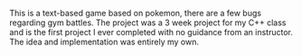 This is a text-based game based on pokemon, there are a few bugs regarding gym battles. The project was a 3 week project for my C++ class and
is the first project I ever completed with no guidance from an instructor. The idea and implementation was entirely my own.
